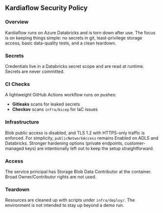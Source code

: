 ## Kardiaflow Security Policy

### Overview
Kardiaflow runs on Azure Databricks and is torn down after use. The focus is on keeping things simple: no 
secrets in git, least-privilege storage access, basic data-quality tests, and a clean teardown.

### Secrets
Credentials live in a Databricks secret scope and are read at runtime. Secrets are never committed.

### CI Checks
A lightweight GitHub Actions workflow runs on pushes:
- **Gitleaks** scans for leaked secrets  
- **Checkov** scans `infra/bicep` for IaC issues

### Infrastructure
Blob public access is disabled, and TLS 1.2 with HTTPS-only traffic is enforced. For simplicity, 
`publicNetworkAccess` remains Enabled on ADLS and Databricks. Stronger hardening options (private endpoints, 
customer-managed keys) are intentionally left out to keep the setup straightforward.

### Access
The service principal has Storage Blob Data Contributor at the container. Broad Owner/Contributor rights are not used.

### Teardown
Resources are cleaned up with scripts under `infra/deploy/`. The environment is not intended to stay up beyond a demo run.
